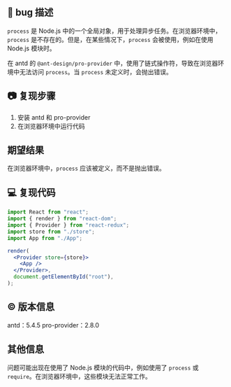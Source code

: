 ## 🐛 bug 描述

`process` 是 Node.js 中的一个全局对象，用于处理异步任务。在浏览器环境中，`process` 是不存在的。但是，在某些情况下，`process` 会被使用，例如在使用 Node.js 模块时。

在 antd 的 `@ant-design/pro-provider` 中，使用了链式操作符，导致在浏览器环境中无法访问 `process`。当 `process` 未定义时，会抛出错误。

## 📷 复现步骤

1. 安装 antd 和 pro-provider
2. 在浏览器环境中运行代码

## 期望结果

在浏览器环境中，`process` 应该被定义，而不是抛出错误。

## 💻 复现代码

```jsx
import React from "react";
import { render } from "react-dom";
import { Provider } from "react-redux";
import store from "./store";
import App from "./App";

render(
  <Provider store={store}>
    <App />
  </Provider>,
  document.getElementById("root"),
);
```

## © 版本信息

antd：5.4.5
pro-provider：2.8.0

## 其他信息

问题可能出现在使用了 Node.js 模块的代码中，例如使用了 `process` 或 `require`。在浏览器环境中，这些模块无法正常工作。
